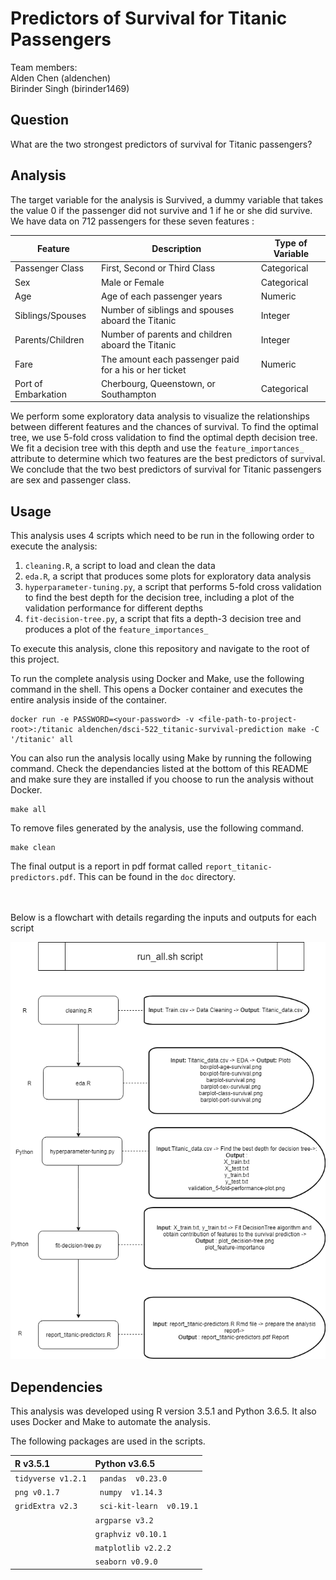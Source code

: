 
# Predictors of Survival for Titanic Passengers

Team members:  
Alden Chen (aldenchen)  
Birinder Singh (birinder1469)    

## Question
What are the two strongest predictors of survival for Titanic passengers?

## Analysis

The target variable for the analysis is Survived, a dummy variable that takes the value 0 if the passenger did not survive and
1 if he or she did survive. We have data on 712 passengers for these seven features :

|Feature	           |Description	                                    | Type of Variable |
|--------------------|-------------------------------------------------|-----------------|
|Passenger Class	   |First, Second or Third Class | Categorical |
|Sex	               |Male or Female |    Categorical |
|Age                 |Age of each passenger years	| Numeric |
|Siblings/Spouses	   |Number of siblings and spouses aboard the Titanic | Integer|
|Parents/Children	   |Number of parents and children aboard the Titanic | Integer|
|Fare	               |The amount each passenger paid for a his or her ticket | Numeric |
|Port of Embarkation |Cherbourg, Queenstown, or Southampton |  Categorical | 

We perform some exploratory data analysis to visualize the relationships between different features and the chances of survival. To find the optimal tree, we use 5-fold cross validation to find the optimal depth decision tree. We fit a decision tree with this depth and use the `feature_importances_` attribute to determine which two features are the best predictors of survival. We conclude that the two best predictors of survival for Titanic passengers are sex and passenger class.

## Usage

This analysis uses 4 scripts which need to be run in the following order to execute the analysis:

1. `cleaning.R`, a script to load and clean the data
2. `eda.R`, a script that produces some plots for exploratory data analysis
3. `hyperparameter-tuning.py`, a script that performs 5-fold cross validation to find the best depth for the decision tree, including a plot of the validation performance for different depths
4. `fit-decision-tree.py`, a script that fits a depth-3  decision tree and produces a plot of the `feature_importances_`



To execute this analysis, clone this repository and navigate to the root of this project.  

To run the complete analysis using Docker and Make, use the following command in the shell. This opens a Docker container and executes the entire analysis inside of the container. 
```
docker run -e PASSWORD=<your-password> -v <file-path-to-project-root>:/titanic aldenchen/dsci-522_titanic-survival-prediction make -C '/titanic' all
```

You can also run the analysis locally using Make by running the following command. Check the dependancies listed at the bottom of this README and make sure they are installed if you choose to run the analysis without Docker. 
```
make all
```

To remove files generated by the analysis, use the following command.  
```
make clean
```


The final output is a report in pdf format called `report_titanic-predictors.pdf`. This can be found in the `doc` directory. <br><br><br>




Below is a flowchart with details regarding the inputs and outputs for each script

![Execution workflow](doc/Execution_workflow.png)


## Dependencies

This analysis was developed using R version 3.5.1  and Python 3.6.5. It also uses Docker and Make to automate the analysis.  

The following packages are used in the scripts.  


| R  v3.5.1   | Python  v3.6.5  |
| :------------- | :------------- |
|  `tidyverse v1.2.1`       |` pandas  v0.23.0`    |
|   `png v0.1.7`   |`` numpy  v1.14.3``     |
|  `gridExtra v2.3`   |`` sci-kit-learn  v0.19.1``   |
|        | `argparse v3.2`      |
|       | `graphviz v0.10.1`    |
|       | `matplotlib v2.2.2`       |
|        | `seaborn v0.9.0 `     |
